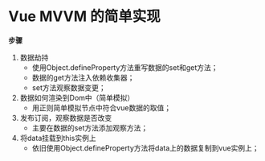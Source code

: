 # Vue MVVM 的简单实现

**步骤**

1. 数据劫持
   * 使用Object.defineProperty方法重写数据的set和get方法；
   * 数据的get方法注入依赖收集器；
   * set方法观察数据变更；
2. 数据如何渲染到Dom中（简单模拟）
   * 用正则简单模拟节点中符合vue数据的取值；
3. 发布订阅，观察数据是否改变
   * 主要在数据的set方法添加观察方法；
4. 将data挂载到this实例上
   * 依旧使用Object.defineProperty方法将data上的数据复制到vue实例上；
